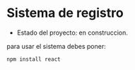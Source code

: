 <h1> Sistema de registro</h1>

- Estado del proyecto: en construccion.

para usar el sistema debes poner:

``npm install react``
